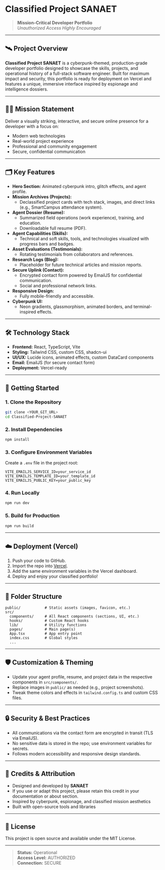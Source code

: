 # Classified Project SANAET

> **Mission-Critical Developer Portfolio**  
> _Unauthorized Access Highly Encouraged_

---

## 🛰️ Project Overview

**Classified Project SANAET** is a cyberpunk-themed, production-grade developer portfolio designed to showcase the skills, projects, and operational history of a full-stack software engineer. Built for maximum impact and security, this portfolio is ready for deployment on Vercel and features a unique, immersive interface inspired by espionage and intelligence dossiers.

---

## 🕵️‍♂️ Mission Statement

Deliver a visually striking, interactive, and secure online presence for a developer with a focus on:
- Modern web technologies
- Real-world project experience
- Professional and community engagement
- Secure, confidential communication

---

## 🗂️ Key Features

- **Hero Section:** Animated cyberpunk intro, glitch effects, and agent profile.
- **Mission Archives (Projects):**
  - Declassified project cards with tech stack, images, and direct links (e.g., SmartCampus attendance system).
- **Agent Dossier (Resume):**
  - Summarized field operations (work experience), training, and education.
  - Downloadable full resume (PDF).
- **Agent Capabilities (Skills):**
  - Technical and soft skills, tools, and technologies visualized with progress bars and badges.
- **Asset Evaluations (Testimonials):**
  - Rotating testimonials from collaborators and references.
- **Research Logs (Blog):**
  - Placeholder for future technical articles and mission reports.
- **Secure Uplink (Contact):**
  - Encrypted contact form powered by EmailJS for confidential communication.
  - Social and professional network links.
- **Responsive Design:**
  - Fully mobile-friendly and accessible.
- **Cyberpunk UI:**
  - Neon gradients, glassmorphism, animated borders, and terminal-inspired effects.

---

## 🛠️ Technology Stack

- **Frontend:** React, TypeScript, Vite
- **Styling:** Tailwind CSS, custom CSS, shadcn-ui
- **UI/UX:** Lucide icons, animated effects, custom DataCard components
- **Email:** EmailJS (for secure contact form)
- **Deployment:** Vercel-ready

---

## 🚀 Getting Started

### 1. Clone the Repository
```sh
git clone <YOUR_GIT_URL>
cd Classified-Project-SANAET
```

### 2. Install Dependencies
```sh
npm install
```

### 3. Configure Environment Variables
Create a `.env` file in the project root:
```
VITE_EMAILJS_SERVICE_ID=your_service_id
VITE_EMAILJS_TEMPLATE_ID=your_template_id
VITE_EMAILJS_PUBLIC_KEY=your_public_key
```

### 4. Run Locally
```sh
npm run dev
```

### 5. Build for Production
```sh
npm run build
```

---

## ☁️ Deployment (Vercel)
1. Push your code to GitHub.
2. Import the repo into [Vercel](https://vercel.com/).
3. Add the same environment variables in the Vercel dashboard.
4. Deploy and enjoy your classified portfolio!

---

## 📁 Folder Structure
```
public/           # Static assets (images, favicon, etc.)
src/
  components/     # All React components (sections, UI, etc.)
  hooks/          # Custom React hooks
  lib/            # Utility functions
  pages/          # Main page(s)
  App.tsx         # App entry point
  index.css       # Global styles
  ...
```

---

## 🛡️ Customization & Theming
- Update your agent profile, resume, and project data in the respective components in `src/components/`.
- Replace images in `public/` as needed (e.g., project screenshots).
- Tweak theme colors and effects in `tailwind.config.ts` and custom CSS files.

---

## 🔒 Security & Best Practices
- All communications via the contact form are encrypted in transit (TLS via EmailJS).
- No sensitive data is stored in the repo; use environment variables for secrets.
- Follows modern accessibility and responsive design standards.

---

## 👤 Credits & Attribution
- Designed and developed by **SANAET**
- If you use or adapt this project, please retain this credit in your documentation or about section.
- Inspired by cyberpunk, espionage, and classified mission aesthetics
- Built with open-source tools and libraries

---

## 📜 License
This project is open source and available under the MIT License.

---

> **Status:** Operational  
> **Access Level:** AUTHORIZED  
> **Connection:** SECURE
